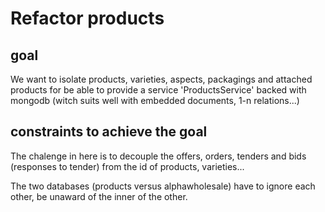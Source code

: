 # Refactor products

## goal

We want to isolate products, varieties, aspects, packagings and attached products
 for be able to provide a service 'ProductsService' backed with mongodb 
 (witch suits well with embedded documents, 1-n relations...)

## constraints to achieve the goal

The chalenge in here is to decouple the offers, orders, tenders and bids
(responses to tender) from the id of products, varieties...

The two databases (products versus alphawholesale) have to ignore each other,
be unaward of the inner of the other.
